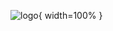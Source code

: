 ![logo](https://i.ibb.co/Bzw3jLT/Abdelrahman-MEDHAT-1.png){ width=100% }
<!---
Abdelrahman-Medhat/Abdelrahman-Medhat is a ✨ special ✨ repository because its `README.md` (this file) appears on your GitHub profile.
You can click the Preview link to take a look at your changes.
--->
